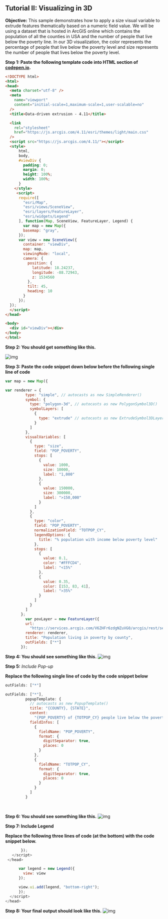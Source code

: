 ## Tutorial II:  Visualizing in 3D



**Objective:** This sample demonstrates how to apply a size visual variable to extrude features thematically based on a numeric field value. We will be using a dataset that is hosted in ArcGIS online which contains the population of all the counties in USA and the number of people that live below the poverty line. In our 3D visualization, the color represents the percentage of people that live below the poverty level and size represents the number of people that lives below the poverty level.

  

**Step 1: Paste the following template code into HTML section of [codepen.io](https://codepen.io/).**

 ```html
<!DOCTYPE html>
<html>
 <head>
   <meta charset="utf-8" />
   <meta
     name="viewport"
     content="initial-scale=1,maximum-scale=1,user-scalable=no"
   />
   <title>Data-driven extrusion - 4.11</title>
 
   <link
     rel="stylesheet"
     href="https://js.arcgis.com/4.11/esri/themes/light/main.css"
   />
   <script src="https://js.arcgis.com/4.11/"></script>
   <style>
       html,
       body,
       #viewDiv {
         padding: 0;
         margin: 0;
         height: 100%;
         width: 100%;
       }
     </style>
      <script>
       require([
         "esri/Map",
         "esri/views/SceneView",
         "esri/layers/FeatureLayer",
         "esri/widgets/Legend"
       ], function(Map, SceneView, FeatureLayer, Legend) {
         var map = new Map({
         basemap: "gray",
       });
       var view = new SceneView({
         container: "viewDiv",
         map: map,
         viewingMode: "local",
         camera: {
           position: {
             latitude: 18.24237,
             longitude: -88.72943,
             z: 1534560
           },
           tilt: 45,
           heading: 10
         }
       });
   });
   </script>
 </head>
 
 <body>
   <div id="viewDiv"></div>
 </body>
</html>
 ```





**Step 2: You should get something like this.**

  ![img](https://lh4.googleusercontent.com/w9Ox1M4-T714T5KE3tI-b4Wb9HTrh6sPP8agL_dWbMe6R1MbVwM_7_3hjAKjZrOBOM1nME3A5dTZnmDJjgZ9V1LAZkxtamAC3qKJl4RmCh5zI1PZbeYKueBGAx-SW8nKSiBieSSg)



**Step 3: Paste the code snippet down below before the following single line of code**

 ```javascript
var map = new Map({
 ```

```javascript
var renderer = {
         type: "simple", // autocasts as new SimpleRenderer()
         symbol: {
           type: "polygon-3d", // autocasts as new PolygonSymbol3D()
           symbolLayers: [
             {
               type: "extrude" // autocasts as new ExtrudeSymbol3DLayer()
             }
           ]
         },
         visualVariables: [
           {
             type: "size",
             field: "POP_POVERTY",
             stops: [
               {
                 value: 1000,
                 size: 10000,
                 label: "1,000"
               },
               {
                 value: 150000,
                 size: 300000,
                 label: ">150,000"
               }
             ]
           },
           {
             type: "color",
             field: "POP_POVERTY",
             normalizationField: "TOTPOP_CY",
             legendOptions: {
               title: "% population with income below poverty level"
             },
             stops: [
               {
                 value: 0.1,
                 color: "#FFFCD4",
                 label: "<15%"
               },
               {
                 value: 0.35,
                 color: [153, 83, 41],
                 label: ">35%"
               }
             ]
           }
         ]
       };
         var povLayer = new FeatureLayer({
         url:
           "https://services.arcgis.com/V6ZHFr6zdgNZuVG0/arcgis/rest/services/counties_politics_poverty/FeatureServer/0",
         renderer: renderer,
         title: "Population living in poverty by county",
         outFields: ["*"]
       });
```





**Step 4: You should see something like this.**  ![img](https://lh3.googleusercontent.com/ijti0zxFyVxn9APrNtMCyTdZZQKoPu-IVV5MyVgiVbQAfMoSFMV-_QEmDsJ6_M8WlUmMQXQAvNJ0cYLJzwDJVPYCFOa1Gj4rA8Y1fSdii-a3-BGsGFamsjtCzLN5F7_4PFAIbGEI)

 

 **Step 5:** *Include Pop-up*

**Replace the following single line of code by the code snippet below**

```javascript
outFields: ["*"]
```

```javascript
outFields: ["*"],
         popupTemplate: {
           // autocasts as new PopupTemplate()
           title: "{COUNTY}, {STATE}",
           content:
             "{POP_POVERTY} of {TOTPOP_CY} people live below the poverty line.",
           fieldInfos: [
             {
               fieldName: "POP_POVERTY",
               format: {
                 digitSeparator: true,
                 places: 0
               }
             },
             {
               fieldName: "TOTPOP_CY",
               format: {
                 digitSeparator: true,
                 places: 0
               }
             }
           ]
         }
```



​        

**Step 6: You should see something like this.** ![img](https://lh6.googleusercontent.com/RYuJD6VXktwfBm7Ln4lDD_NeHyF6_22LoWDQG5CgmCEZNPjeDu7wsqel_7r_l0XoR8yLZK6tEzC8Y1EBIH0w_nQCxmOhU4-RIlTiOx111Ntq33YaJYf7U0qbU5UN69i8Gu3du_WS)

 

 

**Step 7: Include Legend**

**Replace the following three lines of code (at the bottom) with the code snippet below.** 

```javascript
       });
   </script>
 </head>
```



 ```javascript
       var legend = new Legend({
         view: view
       });
 
       view.ui.add(legend, "bottom-right");
       });
   </script>
 </head>
 ```



 

 **Step 8: Your final output should look like this.** ![img](https://lh5.googleusercontent.com/v7Ylor1gm-P8E_TOcWz8_p2UwkcPAd9xdLtm21Pmta2D6ygz3Z5daPJ2iJ-Kx1IciJit0I99ywcLgx1VbjJKBu6AW65DqyWBBdxAKjRchDD7_6mYulsOxm88pzmYT4YP55q9_s4C)




